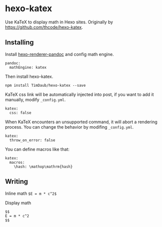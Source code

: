 # hexo-katex

Use KaTeX to display math in Hexo sites. Originally by https://github.com/thcode/hexo-katex.

## Installing

Install [hexo-renderer-pandoc](https://github.com/wzpan/hexo-renderer-pandoc) and config math engine.

```
pandoc:
  mathEngine: katex
```

Then install hexo-katex.

```
npm install TimDaub/hexo-katex --save
```

KaTeX css link will be automatically injected into post, if you want to add it manually, modify `_config.yml`.

```
katex:
  css: false
```

When KaTeX encounters an unsupported command, it will abort a rendering process. You can change the behavior by modifing `_config.yml`.

```
katex:
  throw_on_error: false
```

You can define macros like that:

```
katex:
  macros:
    \hash: \mathop\mathrm{hash}
```


## Writing

Inline math `$E = m * c^2$`

Display math

```
$$
E = m * c^2
$$
```
